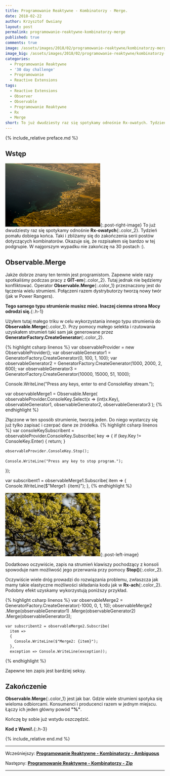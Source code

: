 ```yaml
---
title: Programowanie Reaktywne - Kombinatorzy - Merge.
date: 2018-02-22
author: Krzysztof Owsiany
layout: post
permalink: programowanie-reaktywne-kombinatorzy-merge
published: true
comments: true        
image: /assets/images/2018/02/programowanie-reaktywne/kombinatorzy-merge/post.jpg
image_big: /assets/images/2018/02/programowanie-reaktywne/kombinatorzy-merge/post-big.jpg
categories:
  - Programowanie Reaktywne
  - '30 day challenge'
  - Programowanie
  - Reactive Extensions
tags:
  - Reactive Extensions
  - Observer
  - Observable
  - Programowanie Reaktywne
  - Rx
  - Merge
short: To już dwudziesty raz się spotykamy odnośnie Rx-owatych. Tydzień pomału dobiega końca. Taki i zbliżamy się do zakończenia serii postów dotyczących kombinatorów. Okazuje się, że rozpisałem się bardzo w tej podgrupie. W najgorszym wypadku nie zakończę na 30 postach :).
---
```

{% include_relative preface.md %}

## Wstęp
[![Reactive Extensions - Merge][post]][post-big]{:.post-right-image}
To już dwudziesty raz się spotykamy odnośnie **Rx-owatych**{:.color_2}. Tydzień pomału dobiega końca. Taki i zbliżamy się do zakończenia serii postów dotyczących kombinatorów. Okazuje się, że rozpisałem się bardzo w tej podgrupie. W najgorszym wypadku nie zakończę na 30 postach :).

## Observable.Merge
Jakże dobrze znany ten termin jest programistom. Zapewne wiele razy spotkaliśmy podczas pracy z **GIT-em**{:.color_2}. Tutaj jednak nie będziemy konfliktować.
Operator **Observable.Merge**{:.color_1} przeznaczony jest do łączenia wielu strumieni. Połączeni razem dystrybutorzy tworzą nowy twór (jak w Power Rangers).

**Tego samego typu strumienie musisz mieć. Inaczej ciemna strona Mocy odrodzi się.**{:.h-1}

Użyłem tutaj małego triku w celu wykorzystania innego typu strumienia do **Observable.Merge**{:.color_1}. Przy pomocy małego selekta i rzutowania uzyskałem strumień taki sam jak generowane przez **GeneratorFactory.CreateGenerator**{:.color_2}.

{% highlight csharp linenos %}
var observableProvider = new ObservableProvider();
  var observableGenerator1 = GeneratorFactory.CreateGenerator(0, 100, 1, 100);
  var observableGenerator2 = GeneratorFactory.CreateGenerator(1000, 2000, 2, 600);
  var observableGenerator3 = GeneratorFactory.CreateGenerator(10000, 15000, 51, 1000);

  Console.WriteLine("Press any keys, enter to end ConsoleKey stream.");

  var observableMerge1 = Observable.Merge(
    observableProvider.ConsoleKey.Select(x => (int)x.Key),
    observableGenerator1,
    observableGenerator2,
    observableGenerator3
    );
{% endhighlight %}

Złączone w ten sposób strumienie, tworzą jeden. Do niego wystarczy się już tylko zapisać i czerpać dane ze źródełka.
{% highlight csharp linenos %}
var consoleKeySubscribent = observableProvider.ConsoleKey.Subscribe(
  key =>
  {
    if (key.Key != ConsoleKey.Enter)
    {
      return;
    }

    observableProvider.ConsoleKey.Stop();

    Console.WriteLine("Press any key to stop program.");
  });

var subscribent1 = observableMerge1.Subscribe(
  item =>
  {
    Console.WriteLine($"Merge1: {item}");
  },
{% endhighlight %}

[![Reactive Extensions - Merge][image1]][image1-big]{:.post-left-image}

Dodatkowo oczywiście, zapis na strumień klawiszy pochodzący z konsoli spowoduje nam możliwość jego przerwania przy pomocy **Stop()**{:.color_2}.

Oczywiście wiele dróg prowadzi do rozwiązania problemu, zwłaszcza jak mamy takie elastyczne możliwości składania kodu jak w **Rx-ach**{:.color_2}.
Podobny efekt uzyskamy wykorzystują poniższy przykład.

{% highlight csharp linenos %}
var observableMerge2 = GeneratorFactory.CreateGenerator(-1000, 0, 1, 10);
    observableMerge2
      .Merge(observableGenerator1)
      .Merge(observableGenerator2)
      .Merge(observableGenerator3);

    var subscribent2 = observableMerge2.Subscribe(
      item =>
      {
        Console.WriteLine($"Merge2: {item}");
      },
      exception => Console.WriteLine(exception));
{% endhighlight %}

Zapewne ten zapis jest bardziej seksy. 

## Zakończenie
**Observable.Merge**{:.color_1} jest jak bar. Gdzie wiele strumieni spotyka się wieloma odbiorcami. Konsumenci i producenci razem w jednym miejscu. Łączy ich jeden główny powód **"%"**.

Kończę by sobie już wstydu oszczędzić. 

**Kod z Wami!.**{:.h-3}

{% include_relative end.md %}

------
Wcześniejszy: **[Programowanie Reaktywne - Kombinatorzy - Ambiguous][previous]**

Następny: **[Programowanie Reaktywne - Kombinatorzy - Zip][next]**

------
[previous]: {{site.url}}/programowanie-reaktywne-kombinatorzy-ambiguous
[next]: {{site.url}}/programowanie-reaktywne-kombinatorzy-zip

[post]: /assets/images/2018/02/programowanie-reaktywne/kombinatorzy-merge/post.jpg
[post-big]: /assets/images/2018/02/programowanie-reaktywne/kombinatorzy-merge/post-big.jpg

[image1]: /assets/images/2018/02/programowanie-reaktywne/kombinatorzy-merge/image1.jpg
[image1-big]: /assets/images/2018/02/programowanie-reaktywne/kombinatorzy-merge/image1-big.jpg